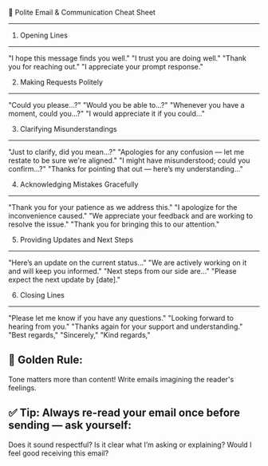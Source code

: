 📄 Polite Email & Communication Cheat Sheet
***********************************************************************************


1. Opening Lines
-----------------------------------------------------------------------------------
"I hope this message finds you well."
"I trust you are doing well."
"Thank you for reaching out."
"I appreciate your prompt response."

2. Making Requests Politely
-----------------------------------------------------------------------------------
"Could you please...?"
"Would you be able to...?"
"Whenever you have a moment, could you...?"
"I would appreciate it if you could..."

3. Clarifying Misunderstandings
-----------------------------------------------------------------------------------
"Just to clarify, did you mean...?"
"Apologies for any confusion — let me restate to be sure we're aligned."
"I might have misunderstood; could you confirm...?"
"Thanks for pointing that out — here’s my understanding..."

4. Acknowledging Mistakes Gracefully
-----------------------------------------------------------------------------------
"Thank you for your patience as we address this."
"I apologize for the inconvenience caused."
"We appreciate your feedback and are working to resolve the issue."
"Thank you for bringing this to our attention."

5. Providing Updates and Next Steps
-----------------------------------------------------------------------------------
"Here’s an update on the current status..."
"We are actively working on it and will keep you informed."
"Next steps from our side are..."
"Please expect the next update by [date]."

6. Closing Lines
-----------------------------------------------------------------------------------
"Please let me know if you have any questions."
"Looking forward to hearing from you."
"Thanks again for your support and understanding."
"Best regards,"
"Sincerely,"
"Kind regards,"

🎯 Golden Rule:
-----------------------------------------------------------------------------------
Tone matters more than content!
Write emails imagining the reader's feelings.

✅ Tip: Always re-read your email once before sending — ask yourself:
-----------------------------------------------------------------------------------
Does it sound respectful?
Is it clear what I’m asking or explaining?
Would I feel good receiving this email?

